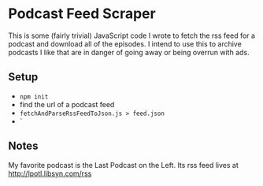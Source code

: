 # Podcast Feed Scraper

This is some (fairly trivial) JavaScript code I wrote to fetch the
rss feed for a podcast and download all of the episodes. I intend to
use this to archive podcasts I like that are in danger of going away
or being overrun with ads.

## Setup

   * `npm init`
   * find the url of a podcast feed
   * `fetchAndParseRssFeedToJson.js > feed.json`
   * `

## Notes

My favorite podcast is the Last Podcast on the Left. Its rss feed lives
at http://lpotl.libsyn.com/rss


 
